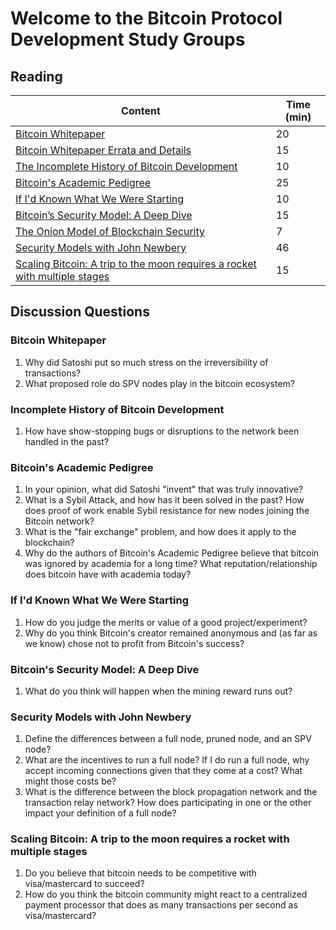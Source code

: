 # Welcome to the Bitcoin Protocol Development Study Groups

## Reading

| Content                                                            | Time (min)      |
|--------------------------------------------------------------------|-----------------|
| [Bitcoin Whitepaper](https://bitcoin.org/bitcoin.pdf) | 20 |
| [Bitcoin Whitepaper Errata and Details](https://gist.github.com/harding/dabea3d83c695e6b937bf090eddf2bb3) | 15 |
| [The Incomplete History of Bitcoin Development](https://b10c.me/blog/004-the-incomplete-history-of-bitcoin-development/) | 10 |
| [Bitcoin's Academic Pedigree](https://queue.acm.org/detail.cfm?id=3136559) | 25 |
| [If I'd Known What We Were Starting](https://www.linkedin.com/pulse/id-known-what-we-were-starting-ray-dillinger/) | 10 |
| [Bitcoin’s Security Model: A Deep Dive](https://www.coindesk.com/bitcoins-security-model-deep-dive) | 15 |
| [The Onion Model of Blockchain Security](https://insights.deribit.com/market-research/the-onion-model-of-blockchain-security-part-1/) | 7 |
| [Security Models with John Newbery](http://diyhpl.us/wiki/transcripts/chaincode-labs/2019-06-17-john-newbery-security-models/) | 46 |
| [Scaling Bitcoin: A trip to the moon requires a rocket with multiple stages](https://www.reddit.com/r/Bitcoin/comments/438hx0/a_trip_to_the_moon_requires_a_rocket_with/) | 15 |

## Discussion Questions

### Bitcoin Whitepaper

1. Why did Satoshi put so much stress on the irreversibility of transactions?
1. What proposed role do SPV nodes play in the bitcoin ecosystem?

### Incomplete History of Bitcoin Development

1. How have show-stopping bugs or disruptions to the network been handled in the past?

### Bitcoin's Academic Pedigree

1. In your opinion, what did Satoshi "invent" that was truly innovative?
1. What is a Sybil Attack, and how has it been solved in the past? How does proof of work enable Sybil resistance for new nodes joining the Bitcoin network?
1. What is the "fair exchange" problem, and how does it apply to the blockchain?
1. Why do the authors of Bitcoin's Academic Pedigree believe that bitcoin was ignored by academia for a long time? What reputation/relationship does bitcoin have with academia today?

### If I'd Known What We Were Starting

1. How do you judge the merits or value of a good project/experiment?
1. Why do you think Bitcoin's creator remained anonymous and (as far as we know) chose not to profit from Bitcoin's success?

### Bitcoin's Security Model: A Deep Dive

1. What do you think will happen when the mining reward runs out?

### Security Models with John Newbery

1. Define the differences between a full node, pruned node, and an SPV node?
1. What are the incentives to run a full node? If I do run a full node, why accept incoming connections given that they come at a cost? What might those costs be?
1. What is the difference between the block propagation network and the transaction relay network? How does participating in one or the other impact your definition of a full node?

### Scaling Bitcoin: A trip to the moon requires a rocket with multiple stages

1. Do you believe that bitcoin needs to be competitive with visa/mastercard to succeed?
1. How do you think the bitcoin community might react to a centralized payment processor that does as many transactions per second as visa/mastercard? 
